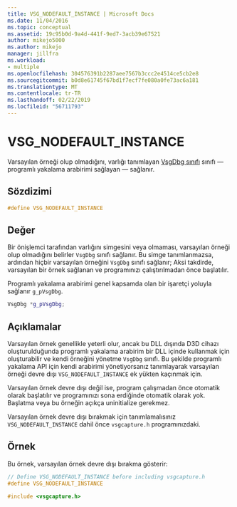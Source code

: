 ```yaml
---
title: VSG_NODEFAULT_INSTANCE | Microsoft Docs
ms.date: 11/04/2016
ms.topic: conceptual
ms.assetid: 19c95b0d-9a4d-441f-9ed7-3acb39e67521
author: mikejo5000
ms.author: mikejo
manager: jillfra
ms.workload:
- multiple
ms.openlocfilehash: 304576391b2287aee7567b3ccc2e4514ce5cb2e8
ms.sourcegitcommit: b0d8e61745f67bd1f7ecf7fe080a0fe73ac6a181
ms.translationtype: MT
ms.contentlocale: tr-TR
ms.lasthandoff: 02/22/2019
ms.locfileid: "56711793"
---
```

# <a name="vsgnodefaultinstance"></a>VSG_NODEFAULT_INSTANCE
Varsayılan örneği olup olmadığını, varlığı tanımlayan [VsgDbg sınıfı](vsgdbg-class.md) sınıfı — programlı yakalama arabirimi sağlayan — sağlanır.

## <a name="syntax"></a>Sözdizimi

```C++
#define VSG_NODEFAULT_INSTANCE
```

## <a name="value"></a>Değer
 Bir önişlemci tarafından varlığını simgesini veya olmaması, varsayılan örneği olup olmadığını belirler `VsgDbg` sınıfı sağlanır. Bu simge tanımlanmazsa, ardından hiçbir varsayılan örneğini `VsgDbg` sınıfı sağlanır; Aksi takdirde, varsayılan bir örnek sağlanan ve programınızı çalıştırılmadan önce başlatılır.

 Programlı yakalama arabirimi genel kapsamda olan bir işaretçi yoluyla sağlanır `g_pVsgDbg`.

```cpp
VsgDbg *g_pVsgDbg;
```

## <a name="remarks"></a>Açıklamalar
 Varsayılan örnek genellikle yeterli olur, ancak bu DLL dışında D3D cihazı oluşturulduğunda programlı yakalama arabirim bir DLL içinde kullanmak için oluşturabilir ve kendi örneğini yönetme `VsgDbg` sınıfı. Bu şekilde programlı yakalama API için kendi arabirimi yönetiyorsanız tanımlayarak varsayılan örneği devre dışı `VSG_NODEFAULT_INSTANCE` ek yükten kaçınmak için.

 Varsayılan örnek devre dışı değil ise, program çalışmadan önce otomatik olarak başlatılır ve programınızı sona erdiğinde otomatik olarak yok. Başlatma veya bu örneğin açıkça uninitialize gerekmez.

 Varsayılan örnek devre dışı bırakmak için tanımlamalısınız `VSG_NODEFAULT_INSTANCE` dahil önce `vsgcapture.h` programınızdaki.

## <a name="example"></a>Örnek
 Bu örnek, varsayılan örnek devre dışı bırakma gösterir:

```cpp
// Define VSG_NODEFAULT_INSTANCE before including vsgcapture.h
#define VSG_NODEFAULT_INSTANCE

#include <vsgcapture.h>
```
